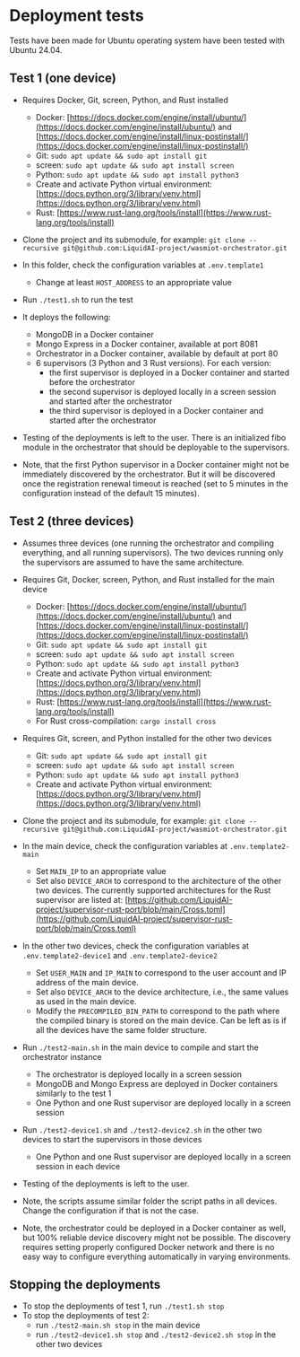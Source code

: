 # Deployment tests

Tests have been made for Ubuntu operating system have been tested with Ubuntu 24.04.

## Test 1 (one device)

- Requires Docker, Git, screen, Python, and Rust installed
    - Docker: [https://docs.docker.com/engine/install/ubuntu/](https://docs.docker.com/engine/install/ubuntu/) and [https://docs.docker.com/engine/install/linux-postinstall/](https://docs.docker.com/engine/install/linux-postinstall/)
    - Git: `sudo apt update && sudo apt install git`
    - screen: `sudo apt update && sudo apt install screen`
    - Python: `sudo apt update && sudo apt install python3`
    - Create and activate Python virtual environment: [https://docs.python.org/3/library/venv.html](https://docs.python.org/3/library/venv.html)
    - Rust: [https://www.rust-lang.org/tools/install](https://www.rust-lang.org/tools/install)
- Clone the project and its submodule, for example: `git clone --recursive git@github.com:LiquidAI-project/wasmiot-orchestrator.git`
- In this folder, check the configuration variables at `.env.template1`
    - Change at least `HOST_ADDRESS` to an appropriate value
- Run `./test1.sh` to run the test
- It deploys the following:
    - MongoDB in a Docker container
    - Mongo Express in a Docker container, available at port 8081
    - Orchestrator in a Docker container, available by default at port 80
    - 6 supervisors (3 Python and 3 Rust versions). For each version:
        - the first supervisor is deployed in a Docker container and started before the orchestrator
        - the second supervisor is deployed locally in a screen session and started after the orchestrator
        - the third supervisor is deployed in a Docker container and started after the orchestrator
- Testing of the deployments is left to the user. There is an initialized fibo module in the orchestrator that should be deployable to the supervisors.

- Note, that the first Python supervisor in a Docker container might not be immediately discovered by the orchestrator. But it will be discovered once the registration renewal timeout is reached (set to 5 minutes in the configuration instead of the default 15 minutes).

## Test 2 (three devices)

- Assumes three devices (one running the orchestrator and compiling everything, and all running supervisors). The two devices running only the supervisors are assumed to have the same architecture.
- Requires Git, Docker, screen, Python, and Rust installed for the main device
    - Docker: [https://docs.docker.com/engine/install/ubuntu/](https://docs.docker.com/engine/install/ubuntu/) and [https://docs.docker.com/engine/install/linux-postinstall/](https://docs.docker.com/engine/install/linux-postinstall/)
    - Git: `sudo apt update && sudo apt install git`
    - screen: `sudo apt update && sudo apt install screen`
    - Python: `sudo apt update && sudo apt install python3`
    - Create and activate Python virtual environment: [https://docs.python.org/3/library/venv.html](https://docs.python.org/3/library/venv.html)
    - Rust: [https://www.rust-lang.org/tools/install](https://www.rust-lang.org/tools/install)
    - For Rust cross-compilation: `cargo install cross`
- Requires Git, screen, and Python installed for the other two devices
    - Git: `sudo apt update && sudo apt install git`
    - screen: `sudo apt update && sudo apt install screen`
    - Python: `sudo apt update && sudo apt install python3`
    - Create and activate Python virtual environment: [https://docs.python.org/3/library/venv.html](https://docs.python.org/3/library/venv.html)
- Clone the project and its submodule, for example: `git clone --recursive git@github.com:LiquidAI-project/wasmiot-orchestrator.git`
- In the main device, check the configuration variables at `.env.template2-main`
    - Set `MAIN_IP` to an appropriate value
    - Set also `DEVICE_ARCH` to correspond to the architecture of the other two devices. The currently supported architectures for the Rust supervisor are listed at: [https://github.com/LiquidAI-project/supervisor-rust-port/blob/main/Cross.toml](https://github.com/LiquidAI-project/supervisor-rust-port/blob/main/Cross.toml)
- In the other two devices, check the configuration variables at `.env.template2-device1` and `.env.template2-device2`
    - Set `USER_MAIN` and `IP_MAIN` to correspond to the user account and IP address of the main device.
    - Set also `DEVICE_ARCH` to the device architecture, i.e., the same values as used in the main device.
    - Modify the `PRECOMPILED_BIN_PATH` to correspond to the path where the compiled binary is stored on the main device. Can be left as is if all the devices have the same folder structure.
- Run `./test2-main.sh` in the main device to compile and start the orchestrator instance
    - The orchestrator is deployed locally in a screen session
    - MongoDB and Mongo Express are deployed in Docker containers similarly to the test 1
    - One Python and one Rust supervisor are deployed locally in a screen session
- Run `./test2-device1.sh` and `./test2-device2.sh` in the other two devices to start the supervisors in those devices
    - One Python and one Rust supervisor are deployed locally in a screen session in each device
- Testing of the deployments is left to the user.

- Note, the scripts assume similar folder the script paths in all devices. Change the configuration if that is not the case.
- Note, the orchestrator could be deployed in a Docker container as well, but 100% reliable device discovery might not be possible. The discovery requires setting properly configured Docker network and there is no easy way to configure everything automatically in varying environments.

## Stopping the deployments

- To stop the deployments of test 1, run `./test1.sh stop`
- To stop the deployments of test 2:
    - run `./test2-main.sh stop` in the main device
    - run `./test2-device1.sh stop` and `./test2-device2.sh stop` in the other two devices
